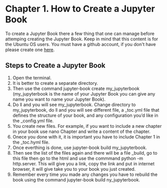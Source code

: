 # Chapter 1. How to Create a Jupyter Book
To create a Jupyter Book there a few thing that one can manage before attemping creating the Jupyter Book.
Keep in mind that this content is for the Ubuntu OS users. You must have a github account, if you don't have please create one [here](https://github.com/login).

## Steps to Create a Jupyter Book
1. Open the terminal.
2. It is better to create a separate directory. 
3. Then use the command jupyter-book create my_jupyterbook (my_jupyterbook is the name of your Jupyter Book you can give any name you want to name your Jupyter Book).
4. Do ll and you will see my_jupyterbook. Change directory to my_jupyterbook, do ll and you will see different file, a _toc.yml file that defines the structure of your book, and any configuration you’d like in the _config.yml file.
5. You create new files. For example, if you want to include a new chapter in your book use nano Chapter and write a content of the chapter. 
6. Onece you done with it, it is important you have to include Chapter 1 in the _toc.hyml file.
7. Once everthing is done, use jupyter-book build my_jupyterbook.
8. Then see the list of the files again and there will be a file _build, go to this file then go to the html and use the commmand python -m http.server. This will give you a link, copy the link and put in internet browser, it will give take you to your book you just created. 
9. Remember every time you made any changes you have to rebuild the book using the command jupyter-book build ny_jupyterbook.




```{tableofcontents}
```
